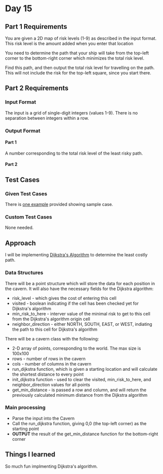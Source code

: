 # Day 15 #

## Part 1 Requirements ##

You are given a 2D map of risk levels (1-9) as described in the input format. This risk level is the amount added when you enter that location

You need to determine the path that your ship will take from the top-left corner to the bottom-right corner which minimizes the total risk level.

Find this path, and then output the total risk level for travelling on the path. This will not include the risk for the top-left square, since you start there.

## Part 2 Requirements ##

### Input Format ###

The input is a grid of single-digit integers (values 1-9). There is no separation between integers within a row.

### Output Format ###

#### Part 1 ####

A number corresponding to the total risk level of the least risky path.

#### Part 2 ####


## Test Cases ##

### Given Test Cases ###

There is [one example](../data/test_cases/day15_test1.txt) provided showing sample case.

### Custom Test Cases ###

None needed.

## Approach ##

I will be implementing [Dijkstra's Algorithm](https://en.wikipedia.org/wiki/Dijkstra%27s_algorithm) to determine the least costly path.

### Data Structures ###

There will be a point structure which will store the data for each position in the cavern. It will also have the necessary fields for the Dijkstra algorithm:
- risk_level - which gives the cost of entering this cell
- visited - boolean indicating if the cell has been checked yet for Dijkstra's algorithm
- min_risk_to_here - interver value of the minimal risk to get to this cell from the Dijkstra's algorithm origin cell
- neighbor_direction - either NORTH, SOUTH, EAST, or WEST, indiating the path to this cell for Dijkstra's algorithm

There will be a cavern class with the following:
- 2-D array of points, corresponding to the world. The max size is 100x100
- rows - number of rows in the cavern
- cols - number of columns in the cavern
- run_dijkstra function, which is given a starting location and will calculate the shortest distance to every point
- init_dijkstra function - used to clear the visited, min_risk_to_here, and neighbor_direction values for all points
- get_min_distance - is passed a row and column, and will return the previously calculated minimum distance from the Dijkstra algorithm

### Main processing ###

- Parse the input into the Cavern
- Call the run_dijkstra function, giving 0,0 (the top-left corner) as the starting point
- **OUTPUT** the result of the get_min_distance function for the bottom-right corner

## Things I learned ##

So much fun implmenting Dijkstra's algorithm.
